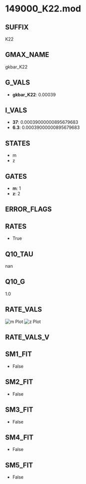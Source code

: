 # 149000_K22.mod

## SUFFIX

K22

## GMAX_NAME

gkbar_K22

## G_VALS

- **gkbar_K22**: 0.00039

## I_VALS

- **37**: 0.00039000000895679683
- **6.3**: 0.00039000000895679683

## STATES

- m
- z

## GATES

- **m**: 1
- **z**: 2

## ERROR_FLAGS


## RATES

- True

## Q10_TAU

nan

## Q10_G

1.0

## RATE_VALS

![m Plot](/Users/pbozelos/Dropbox/icg-Chai-Panos/supermodels/output_markdown_files/KCa/149000_K22.mod/images/m.png)
![z Plot](/Users/pbozelos/Dropbox/icg-Chai-Panos/supermodels/output_markdown_files/KCa/149000_K22.mod/images/z.png)

## RATE_VALS_V

## SM1_FIT

- False

## SM2_FIT

- False

## SM3_FIT

- False

## SM4_FIT

- False

## SM5_FIT

- False

